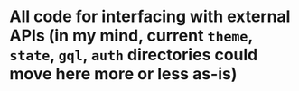 # All code for interfacing with external APIs (in my mind, current `theme`, `state`, `gql`, `auth` directories could move here more or less as-is)
